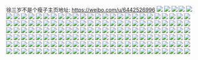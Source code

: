 徐三岁不是个瘦子主页地址: https://weibo.com/u/6442526996 
![](https://wx4.sinaimg.cn/mw2000/00720bzKgy1h94pz6kh4kj30u01400zg.jpg) 
![](https://wx4.sinaimg.cn/mw2000/00720bzKgy1h94pzbfu0jj30u014044q.jpg) 
![](https://wx4.sinaimg.cn/mw2000/00720bzKgy1h94pz97k8zj30u0140agq.jpg) 
![](https://wx4.sinaimg.cn/mw2000/00720bzKgy1h8vfgkajjfj31400u078j.jpg) 
![](https://wx4.sinaimg.cn/mw2000/00720bzKgy1h8vfgkottcj316w0o5jup.jpg) 
![](https://wx4.sinaimg.cn/mw2000/00720bzKgy1h8vfgjnii7j30u010742r.jpg) 
![](https://wx4.sinaimg.cn/mw2000/00720bzKgy1h8uuim62dxj31400u0dl3.jpg) 
![](https://wx4.sinaimg.cn/mw2000/00720bzKgy1h8uuilnl6kj31400u0n26.jpg) 
![](https://wx4.sinaimg.cn/mw2000/00720bzKgy1h8opzckt1xj32eo37kb2c.jpg) 
![](https://wx4.sinaimg.cn/mw2000/00720bzKgy1h8oiwbau6pj31400u07g7.jpg) 
![](https://wx4.sinaimg.cn/mw2000/00720bzKgy1h8nju3gc1ej31400u0ai8.jpg) 
![](https://wx4.sinaimg.cn/mw2000/00720bzKgy1h8njtuvj9mj31400u0479.jpg) 
![](https://wx4.sinaimg.cn/mw2000/00720bzKgy1h8njtu33eej31400u0n7h.jpg) 
![](https://wx4.sinaimg.cn/mw2000/00720bzKgy1h8njsv3xkcj31400u046p.jpg) 
![](https://wx4.sinaimg.cn/mw2000/00720bzKgy1h8njy1q17yj30u018y7f0.jpg) 
![](https://wx4.sinaimg.cn/mw2000/00720bzKgy1h8miq8weidj31400u0n3m.jpg) 
![](https://wx4.sinaimg.cn/mw2000/00720bzKgy1h8miq9r1cqj313z0m7q8u.jpg) 
![](https://wx4.sinaimg.cn/mw2000/00720bzKgy1h8miqbpppmj31400u07iz.jpg) 
![](https://wx4.sinaimg.cn/mw2000/00720bzKgy1h8mir7kvmlj31400u011q.jpg) 
![](https://wx4.sinaimg.cn/mw2000/00720bzKgy1h8knkkm2g2j31400u0th4.jpg) 
![](https://wx4.sinaimg.cn/mw2000/00720bzKgy1h8jvgtm25pj31400u00za.jpg) 
![](https://wx4.sinaimg.cn/mw2000/00720bzKgy1h8jvguc2k8j31400u047i.jpg) 
![](https://wx4.sinaimg.cn/mw2000/00720bzKgy1h8jvgusd8uj31bb0qljyq.jpg) 
![](https://wx4.sinaimg.cn/mw2000/00720bzKgy1h8huqd8dblj31400u0wkx.jpg) 
![](https://wx4.sinaimg.cn/mw2000/00720bzKgy1h84xqs8wj9j31400u0jzp.jpg) 
![](https://wx4.sinaimg.cn/mw2000/00720bzKgy1h7ix7butcvj30u00u6agn.jpg) 
![](https://wx4.sinaimg.cn/mw2000/00720bzKgy1h7ix8jlmnxj30u018xn6p.jpg) 
![](https://wx4.sinaimg.cn/mw2000/00720bzKgy1h61ttojxtpj31400u0qc4.jpg) 
![](https://wx4.sinaimg.cn/mw2000/00720bzKgy1h61ttnf7kqj31400u0q8l.jpg) 
![](https://wx4.sinaimg.cn/mw2000/00720bzKgy1h61ttmc9ojj31400u0wju.jpg) 
![](https://wx4.sinaimg.cn/mw2000/00720bzKgy1h61ttlcgqbj31400u048d.jpg) 
![](https://wx4.sinaimg.cn/mw2000/00720bzKgy1h61ttpbop1j30xk0sj41d.jpg) 
![](https://wx4.sinaimg.cn/mw2000/00720bzKgy1h55l3y87ugj33402c0hdv.jpg) 
![](https://wx4.sinaimg.cn/mw2000/00720bzKgy1h0bnc29yg4j30u00x5dmy.jpg) 
![](https://wx4.sinaimg.cn/mw2000/00720bzKgy1h0bnca4sa5j31400u0n55.jpg) 
![](https://wx4.sinaimg.cn/mw2000/00720bzKgy1h0bnc6pmpyj31400u0dq4.jpg) 
![](https://wx4.sinaimg.cn/mw2000/00720bzKgy1h0bnc98mhnj31400u0gwm.jpg) 
![](https://wx4.sinaimg.cn/mw2000/00720bzKgy1gzh6dt59j0j31hc0u0k09.jpg) 
![](https://wx4.sinaimg.cn/mw2000/00720bzKgy1gzh6dsoiu4j31hc0u0n5j.jpg) 
![](https://wx4.sinaimg.cn/mw2000/00720bzKgy1gzh6c8mwwkj31o0280hdt.jpg) 
![](https://wx4.sinaimg.cn/mw2000/00720bzKgy1gzh6cfnt8tj333z2bz1ky.jpg) 
![](https://wx4.sinaimg.cn/mw2000/00720bzKgy1gzh6iz88woj33402c07wj.jpg) 
![](https://wx4.sinaimg.cn/mw2000/00720bzKgy1gzh6drha4cj31o0280u0y.jpg) 
![](https://wx4.sinaimg.cn/mw2000/00720bzKgy1gzh6klv873j32801o0x6p.jpg) 
![](https://wx4.sinaimg.cn/mw2000/00720bzKgy1gug8vvg8jhj62bu25v7wi02.jpg) 
![](https://wx4.sinaimg.cn/mw2000/00720bzKgy1gu3r2hnpzaj31410u047r.jpg) 
![](https://wx4.sinaimg.cn/mw2000/00720bzKgy1gu3r2tcc28j31400u0thr.jpg) 
![](https://wx4.sinaimg.cn/mw2000/00720bzKgy1gu3r2j2aegj31400u0qet.jpg) 
![](https://wx4.sinaimg.cn/mw2000/00720bzKgy1gu3r2kpjagj30u013zths.jpg) 
![](https://wx4.sinaimg.cn/mw2000/00720bzKgy1gu3r2mss7cj30u013zk11.jpg) 
![](https://wx4.sinaimg.cn/mw2000/00720bzKgy1gu3r2o686bj30u013zn86.jpg) 
![](https://wx4.sinaimg.cn/mw2000/00720bzKgy1gu3r2fusq2j30u013zwnf.jpg) 
![](https://wx4.sinaimg.cn/mw2000/00720bzKgy1gu3r2s20zvj31400u07fy.jpg) 
![](https://wx4.sinaimg.cn/mw2000/00720bzKgy1gu3r2pz9prj31400u07e5.jpg) 
![](https://wx4.sinaimg.cn/mw2000/00720bzKgy1gu3r132d16j31400u046t.jpg) 
![](https://wx4.sinaimg.cn/mw2000/00720bzKgy1gu3r149415j31400u046e.jpg) 
![](https://wx4.sinaimg.cn/mw2000/00720bzKgy1gu3r11d1djj31400u0wlf.jpg) 
![](https://wx4.sinaimg.cn/mw2000/00720bzKgy1gu3r15dvi1j31400u043q.jpg) 
![](https://wx4.sinaimg.cn/mw2000/00720bzKgy1gu3r171kzqj31400u0jz1.jpg) 
![](https://wx4.sinaimg.cn/mw2000/00720bzKgy1gu3r18kd2hj31400u0tiz.jpg) 
![](https://wx4.sinaimg.cn/mw2000/00720bzKgy1gtgu0jym9bj323y2c0kjm.jpg) 
![](https://wx4.sinaimg.cn/mw2000/00720bzKly1gkb9rwtaa5j31400u018a.jpg) 
![](https://wx4.sinaimg.cn/mw2000/00720bzKly1gkb9ruy9vlj30u0140130.jpg) 
![](https://wx4.sinaimg.cn/mw2000/00720bzKly1gkb9rvfrixj31400u0k2o.jpg) 
![](https://wx4.sinaimg.cn/mw2000/00720bzKly1gkb9rw6hx3j31400u0ajf.jpg) 
![](https://wx4.sinaimg.cn/mw2000/00720bzKly1gjhe8sg0k4j31400u0aio.jpg) 
![](https://wx4.sinaimg.cn/mw2000/00720bzKly1gj8dycii8xj33402c0b29.jpg) 
![](https://wx4.sinaimg.cn/mw2000/00720bzKly1gf62r2o9goj31400u010p.jpg) 
![](https://wx4.sinaimg.cn/mw2000/00720bzKly1gf62r4slhtj31400u013e.jpg) 
![](https://wx4.sinaimg.cn/mw2000/00720bzKly1gf62r6vyv7j31400u0k1w.jpg) 
![](https://wx4.sinaimg.cn/mw2000/00720bzKly1gf62r94d14j31400u0wq0.jpg) 
![](https://wx4.sinaimg.cn/mw2000/00720bzKly1gf62rbj65ij31400u0n9d.jpg) 
![](https://wx4.sinaimg.cn/mw2000/00720bzKly1gf62re1z1uj31400u0dsm.jpg) 
![](https://wx4.sinaimg.cn/mw2000/00720bzKly1gf62rfv5xtj31400u0k0f.jpg) 
![](https://wx4.sinaimg.cn/mw2000/00720bzKly1gf62ric4bcj31400u0dsi.jpg) 
![](https://wx4.sinaimg.cn/mw2000/00720bzKly1gf62rkrhxaj31400u0151.jpg) 
![](https://wx4.sinaimg.cn/mw2000/00720bzKly1gezsd70ldwj33402c0u0y.jpg) 
![](https://wx4.sinaimg.cn/mw2000/00720bzKly1gezsda5uzzj33402c01kz.jpg) 
![](https://wx4.sinaimg.cn/mw2000/00720bzKly1gezsd3rzvgj33402c0qv7.jpg) 
![](https://wx4.sinaimg.cn/mw2000/00720bzKly1gezsddkm59j33402c0hdw.jpg) 
![](https://wx4.sinaimg.cn/mw2000/00720bzKly1gezsdgia7lj33402c01l0.jpg) 
![](https://wx4.sinaimg.cn/mw2000/00720bzKly1gezsdj0r7yj33402c0u0z.jpg) 
![](https://wx4.sinaimg.cn/mw2000/00720bzKly1gevmxg1wjcj31400u0qch.jpg) 
![](https://wx4.sinaimg.cn/mw2000/00720bzKly1gevmxe5kmxj31400u0wq0.jpg) 
![](https://wx4.sinaimg.cn/mw2000/00720bzKly1gevmxidkevj31400u0k2y.jpg) 
![](https://wx4.sinaimg.cn/mw2000/00720bzKly1geedlvaw0jj31400u0dms.jpg) 
![](https://wx4.sinaimg.cn/mw2000/00720bzKly1geedlrs7j3j31400u015h.jpg) 
![](https://wx4.sinaimg.cn/mw2000/00720bzKly1geedltph9uj31400u0h14.jpg) 
![](https://wx4.sinaimg.cn/mw2000/00720bzKly1geedlpmmpej31400u07gy.jpg) 
![](https://wx4.sinaimg.cn/mw2000/00720bzKly1geedluhgkgj30u01404a7.jpg) 
![](https://wx4.sinaimg.cn/mw2000/00720bzKly1geedlvrqrij31400u0n6r.jpg) 
![](https://wx4.sinaimg.cn/mw2000/00720bzKly1gc9uhcyxowj31400u0tn3.jpg) 
![](https://wx4.sinaimg.cn/mw2000/00720bzKly1gc7nsb8s7jj31400u0qdi.jpg) 
![](https://wx4.sinaimg.cn/mw2000/00720bzKly1gc7nsg7ufsj33402c0hdv.jpg) 
![](https://wx4.sinaimg.cn/mw2000/00720bzKly1gc7nsjq221j33402c0x6p.jpg) 
![](https://wx4.sinaimg.cn/mw2000/00720bzKly1gc7nrra1uyj33402c0kjo.jpg) 
![](https://wx4.sinaimg.cn/mw2000/00720bzKly1gc7nrys8l6j33402c0npe.jpg) 
![](https://wx4.sinaimg.cn/mw2000/00720bzKly1gc7nsa0tyyj33402c01kz.jpg) 
![](https://wx4.sinaimg.cn/mw2000/00720bzKly1gc3ynj4qedj31400u0nae.jpg) 
![](https://wx4.sinaimg.cn/mw2000/00720bzKly1gc0ikepat0j31400u049a.jpg) 
![](https://wx4.sinaimg.cn/mw2000/00720bzKly1gc0ikf8m6fj31400u0qcu.jpg) 
![](https://wx4.sinaimg.cn/mw2000/00720bzKly1gc0ikfshmxj31400u0qar.jpg) 
![](https://wx4.sinaimg.cn/mw2000/00720bzKly1gc0ikgd8a6j31400u0jzd.jpg) 
![](https://wx4.sinaimg.cn/mw2000/00720bzKly1gbw59ixvbxj33402c01l0.jpg) 
![](https://wx4.sinaimg.cn/mw2000/00720bzKly1gbw59pthp3j33402c0kjn.jpg) 
![](https://wx4.sinaimg.cn/mw2000/00720bzKly1gbw5fy6dhdj33402c0hdv.jpg) 
![](https://wx4.sinaimg.cn/mw2000/00720bzKly1gbvzhewiczj33402c0hdv.jpg) 
![](https://wx4.sinaimg.cn/mw2000/00720bzKly1gbvzk2eznyj33402c07wj.jpg) 
![](https://wx4.sinaimg.cn/mw2000/00720bzKly1gbvzjwx6owj313y0ty0y4.jpg) 
![](https://wx4.sinaimg.cn/mw2000/00720bzKly1gbvzjyod4mj33402c0x6q.jpg) 
![](https://wx4.sinaimg.cn/mw2000/00720bzKly1gbvzk0fg04j33402c0b2b.jpg) 
![](https://wx4.sinaimg.cn/mw2000/00720bzKly1gbvzk4lu97j33402c0u0z.jpg) 
![](https://wx4.sinaimg.cn/mw2000/00720bzKly1gbupgtmh8kj31400u0jyn.jpg) 
![](https://wx4.sinaimg.cn/mw2000/00720bzKly1gbupgu22dwj317h0u1gxp.jpg) 
![](https://wx4.sinaimg.cn/mw2000/00720bzKly1gbupgujmufj31400u0akk.jpg) 
![](https://wx4.sinaimg.cn/mw2000/00720bzKly1gbupgx7ryuj31400u0qgj.jpg) 
![](https://wx4.sinaimg.cn/mw2000/00720bzKly1g9w7xgdtmcj33402c0hdw.jpg) 
![](https://wx4.sinaimg.cn/mw2000/00720bzKly1g9w7xmdf35j33402c0hdw.jpg) 
![](https://wx4.sinaimg.cn/mw2000/00720bzKly1g9w7xz95t6j33402c0x6r.jpg) 
![](https://wx4.sinaimg.cn/mw2000/00720bzKly1g9w7y31wtaj33402c01l0.jpg) 
![](https://wx4.sinaimg.cn/mw2000/00720bzKly1g9w7y5d0avj33402c0x6q.jpg) 
![](https://wx4.sinaimg.cn/mw2000/00720bzKly1g9w7y7q23zj33402c0qv6.jpg) 
![](https://wx4.sinaimg.cn/mw2000/00720bzKly1g7d5n2dmhdj32c02lrb2a.jpg) 
![](https://wx4.sinaimg.cn/mw2000/00720bzKly1g6lchxl03ej30u00sx0zr.jpg) 
![](https://wx4.sinaimg.cn/mw2000/00720bzKly1g3pkisedd2j30u10vy0xc.jpg) 
![](https://wx4.sinaimg.cn/mw2000/00720bzKly1g3pkisuk90j30xw0u0dnt.jpg) 
![](https://wx4.sinaimg.cn/mw2000/00720bzKly1g3pkit96t9j30zr0u0qbd.jpg) 
![](https://wx4.sinaimg.cn/mw2000/00720bzKly1g3pkitr3jfj30u00uz7bo.jpg) 
![](https://wx4.sinaimg.cn/mw2000/00720bzKly1g3pkiu3em7j30u70u1n5z.jpg) 
![](https://wx4.sinaimg.cn/mw2000/00720bzKly1g3pkiudrifj30u70u1af3.jpg) 
![](https://wx4.sinaimg.cn/mw2000/00720bzKly1g3pkis4ssqj30uq0u0gre.jpg) 
![](https://wx4.sinaimg.cn/mw2000/00720bzKly1g3pkiupsruj30u00vt0yg.jpg) 
![](https://wx4.sinaimg.cn/mw2000/00720bzKly1g3pkiv30vqj30w50u0qa0.jpg) 
![](https://wx4.sinaimg.cn/mw2000/00720bzKly1g3p6he43hvj30u00u0n0v.jpg) 
![](https://wx4.sinaimg.cn/mw2000/00720bzKly1g3p6heexv5j30u00u0q6m.jpg) 
![](https://wx4.sinaimg.cn/mw2000/00720bzKly1g3p6hemi8pj30u00u0td5.jpg) 
![](https://wx4.sinaimg.cn/mw2000/00720bzKly1g3p6hdvd2cj30u00u00xs.jpg) 
![](https://wx4.sinaimg.cn/mw2000/00720bzKly1g3p6hewj0hj30u00u0wja.jpg) 
![](https://wx4.sinaimg.cn/mw2000/00720bzKly1g3p6hf6qhoj30u00x5aht.jpg) 
![](https://wx4.sinaimg.cn/mw2000/00720bzKly1g3p6hfig23j30u00u0n1v.jpg) 
![](https://wx4.sinaimg.cn/mw2000/00720bzKly1g3p6hg0i2mj30u00u0wi7.jpg) 
![](https://wx4.sinaimg.cn/mw2000/00720bzKly1g3p6hgcs9bj30u00u0n3m.jpg) 
![](https://wx4.sinaimg.cn/mw2000/00720bzKly1g3a011n4szj30u0140af8.jpg) 
![](https://wx4.sinaimg.cn/mw2000/00720bzKly1g379fmxn6sj30w70u0tij.jpg) 
![](https://wx4.sinaimg.cn/mw2000/00720bzKly1g379fn9rw8j30vl0u0k11.jpg) 
![](https://wx4.sinaimg.cn/mw2000/00720bzKly1g379fnug0dj30wk0u148i.jpg) 
![](https://wx4.sinaimg.cn/mw2000/00720bzKly1g379fmon70j30u00ua12k.jpg) 
![](https://wx4.sinaimg.cn/mw2000/00720bzKly1g379fo4gp5j31400u0ags.jpg) 
![](https://wx4.sinaimg.cn/mw2000/00720bzKly1g379fogn4bj31400u0k12.jpg) 
![](https://wx4.sinaimg.cn/mw2000/00720bzKly1g379for4lyj30u00u0ah0.jpg) 
![](https://wx4.sinaimg.cn/mw2000/00720bzKly1g379fp0adfj30u00u00yu.jpg) 
![](https://wx4.sinaimg.cn/mw2000/00720bzKly1g379fpch1yj30u00u0tdh.jpg) 
![](https://wx4.sinaimg.cn/mw2000/00720bzKgy1g2br5xu6rlj33402c07wk.jpg) 
![](https://wx4.sinaimg.cn/mw2000/00720bzKly1g0gfrdeb7jj328j21vu0x.jpg) 
![](https://wx4.sinaimg.cn/mw2000/00720bzKly1g0738j15m9j33402c0u0y.jpg) 
